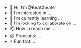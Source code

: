 - 👋 Hi, I’m @BeACheater
- 👀 I’m interested in ...
- 🌱 I’m currently learning ...
- 💞️ I’m looking to collaborate on ...
- 📫 How to reach me ...
- 😄 Pronouns: ...
- ⚡ Fun fact: ...

<!---
BeACheater/BeACheater is a ✨ special ✨ repository because its `README.md` (this file) appears on your GitHub profile.
You can click the Preview link to take a look at your changes.
--->
